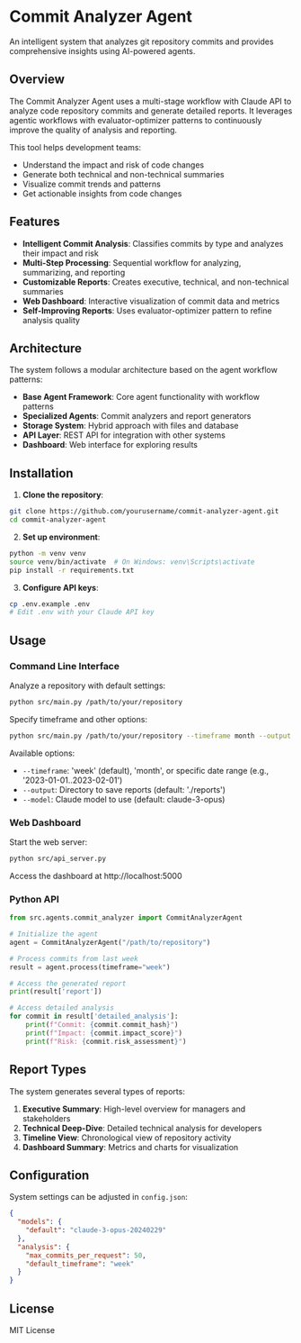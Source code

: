 # Commit Analyzer Agent

An intelligent system that analyzes git repository commits and provides comprehensive insights using AI-powered agents.

## Overview

The Commit Analyzer Agent uses a multi-stage workflow with Claude API to analyze code repository commits and generate detailed reports. It leverages agentic workflows with evaluator-optimizer patterns to continuously improve the quality of analysis and reporting.

This tool helps development teams:
- Understand the impact and risk of code changes
- Generate both technical and non-technical summaries
- Visualize commit trends and patterns
- Get actionable insights from code changes

## Features

- **Intelligent Commit Analysis**: Classifies commits by type and analyzes their impact and risk
- **Multi-Step Processing**: Sequential workflow for analyzing, summarizing, and reporting
- **Customizable Reports**: Creates executive, technical, and non-technical summaries
- **Web Dashboard**: Interactive visualization of commit data and metrics
- **Self-Improving Reports**: Uses evaluator-optimizer pattern to refine analysis quality

## Architecture

The system follows a modular architecture based on the agent workflow patterns:

- **Base Agent Framework**: Core agent functionality with workflow patterns
- **Specialized Agents**: Commit analyzers and report generators
- **Storage System**: Hybrid approach with files and database 
- **API Layer**: REST API for integration with other systems
- **Dashboard**: Web interface for exploring results

## Installation

1. **Clone the repository**:
```bash
git clone https://github.com/yourusername/commit-analyzer-agent.git
cd commit-analyzer-agent
```

2. **Set up environment**:
```bash
python -m venv venv
source venv/bin/activate  # On Windows: venv\Scripts\activate
pip install -r requirements.txt
```

3. **Configure API keys**:
```bash
cp .env.example .env
# Edit .env with your Claude API key
```

## Usage

### Command Line Interface

Analyze a repository with default settings:
```bash
python src/main.py /path/to/your/repository
```

Specify timeframe and other options:
```bash
python src/main.py /path/to/your/repository --timeframe month --output ./reports
```

Available options:
- `--timeframe`: 'week' (default), 'month', or specific date range (e.g., '2023-01-01..2023-02-01')
- `--output`: Directory to save reports (default: './reports')
- `--model`: Claude model to use (default: claude-3-opus)

### Web Dashboard

Start the web server:
```bash
python src/api_server.py
```

Access the dashboard at http://localhost:5000

### Python API

```python
from src.agents.commit_analyzer import CommitAnalyzerAgent

# Initialize the agent
agent = CommitAnalyzerAgent("/path/to/repository")

# Process commits from last week
result = agent.process(timeframe="week")

# Access the generated report
print(result['report'])

# Access detailed analysis
for commit in result['detailed_analysis']:
    print(f"Commit: {commit.commit_hash}")
    print(f"Impact: {commit.impact_score}")
    print(f"Risk: {commit.risk_assessment}")
```

## Report Types

The system generates several types of reports:

1. **Executive Summary**: High-level overview for managers and stakeholders
2. **Technical Deep-Dive**: Detailed technical analysis for developers
3. **Timeline View**: Chronological view of repository activity
4. **Dashboard Summary**: Metrics and charts for visualization

## Configuration

System settings can be adjusted in `config.json`:

```json
{
  "models": {
    "default": "claude-3-opus-20240229"
  },
  "analysis": {
    "max_commits_per_request": 50,
    "default_timeframe": "week"
  }
}
```

## License

MIT License
